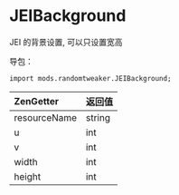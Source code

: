 # JEIBackground

JEI 的背景设置, 可以只设置宽高

导包：

~~~zenscript
import mods.randomtweaker.JEIBackground;
~~~

| ZenGetter    | 返回值 |
| :----------- | :----- |
| resourceName | string |
| u            | int    |
| v            | int    |
| width        | int    |
| height       | int    |